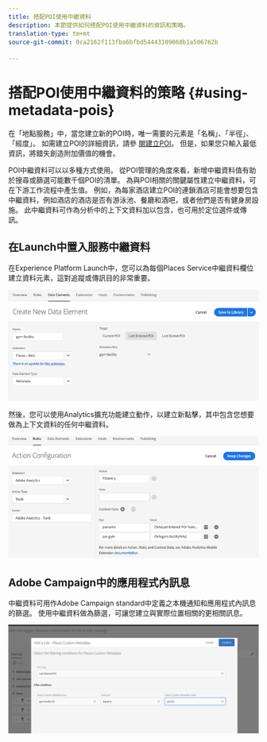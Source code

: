 ```yaml
---
title: 搭配POI使用中繼資料
description: 本節提供如何搭配POI使用中繼資料的資訊和策略。
translation-type: tm+mt
source-git-commit: 0ca2162f113fba6bfbd54443109068b1a506762b

---
```



# 搭配POI使用中繼資料的策略 {#using-metadata-pois}

在「地點服務」中，當您建立新的POI時，唯一需要的元素是「名稱」、「半徑」、「經度」。 如需建立POI的詳細資訊，請參 [閱建立POI](/help/poi-mgmt-ui/create-a-poi-ui.md)。 但是，如果您只輸入最低資訊，將錯失創造附加價值的機會。

POI中繼資料可以以多種方式使用。 從POI管理的角度來看，新增中繼資料值有助於搜尋或篩選可能數千個POI的清單。 為與POI相關的關鍵屬性建立中繼資料，可在下游工作流程中產生值。 例如，為每家酒店建立POI的連鎖酒店可能會想要包含中繼資料，例如酒店的酒店是否有游泳池、餐廳和酒吧，或者他們是否有健身房設施。 此中繼資料可作為分析中的上下文資料加以包含，也可用於定位選件或傳訊。

## 在Launch中置入服務中繼資料

在Experience Platform Launch中，您可以為每個Places Service中繼資料欄位建立資料元素，這對追蹤或傳訊目的非常重要。

![用於健身設施的資料元](/help/assets/gymfacility.png)

然後，您可以使用Analytics擴充功能建立動作，以建立新點擊，其中包含您想要做為上下文資料的任何中繼資料。

![健身設施的運動](/help/assets/Analytics-gym.png)

## Adobe Campaign中的應用程式內訊息

中繼資料可用作Adobe Campaign standard中定義之本機通知和應用程式內訊息的篩選。 使用中繼資料做為篩選，可讓您建立與實際位置相關的更相關訊息。

![在ACS中過濾本地通知和應用程式內消息](/help/assets/ACS_gym_metadata.png)